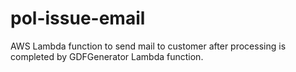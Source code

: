 # pol-issue-email

AWS Lambda function to send mail to customer after processing is completed by GDFGenerator Lambda function. 